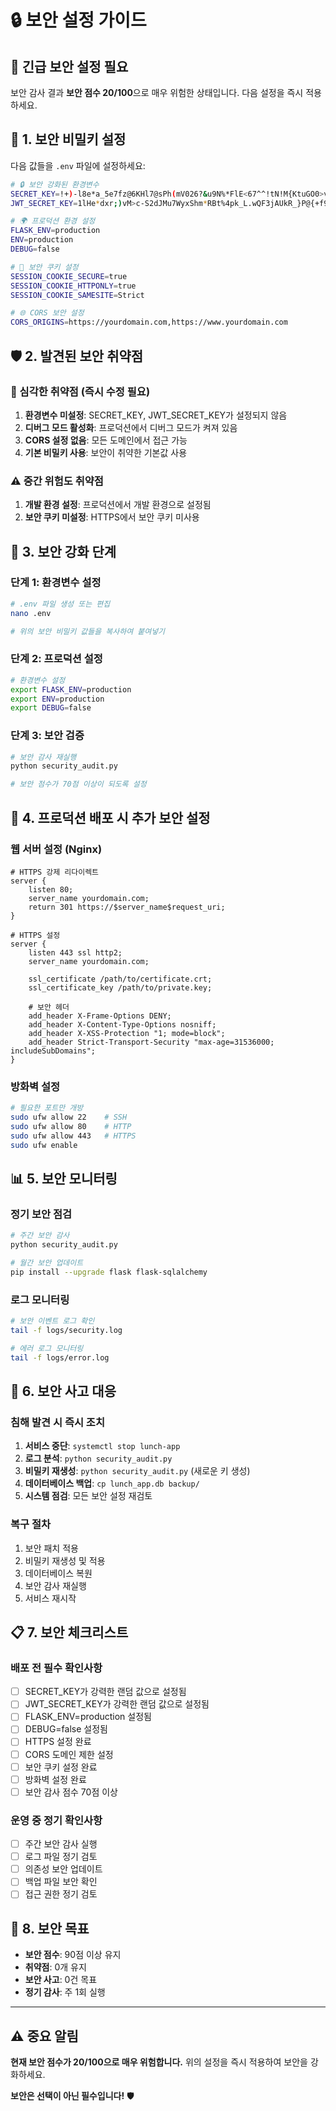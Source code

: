 # 🔒 보안 설정 가이드

## 🚨 긴급 보안 설정 필요

보안 감사 결과 **보안 점수 20/100**으로 매우 위험한 상태입니다. 다음 설정을 즉시 적용하세요.

## 🔑 1. 보안 비밀키 설정

다음 값들을 `.env` 파일에 설정하세요:

```bash
# 🔒 보안 강화된 환경변수
SECRET_KEY=!+)-l8e*a_5e7fz@6KHl7@sPh(mV026?&u9N%*FlE<67^^!tN!M{KtuGO0>v3Zg4
JWT_SECRET_KEY=1lHe*dxr;)vM>c-S2dJMu7WyxShm*RBt%4pk_L.wQF3jAUkR_}P@{+f9PWt=y({j

# 🌍 프로덕션 환경 설정
FLASK_ENV=production
ENV=production
DEBUG=false

# 🔐 보안 쿠키 설정
SESSION_COOKIE_SECURE=true
SESSION_COOKIE_HTTPONLY=true
SESSION_COOKIE_SAMESITE=Strict

# 🌐 CORS 보안 설정
CORS_ORIGINS=https://yourdomain.com,https://www.yourdomain.com
```

## 🛡️ 2. 발견된 보안 취약점

### **🚨 심각한 취약점 (즉시 수정 필요)**
1. **환경변수 미설정**: SECRET_KEY, JWT_SECRET_KEY가 설정되지 않음
2. **디버그 모드 활성화**: 프로덕션에서 디버그 모드가 켜져 있음
3. **CORS 설정 없음**: 모든 도메인에서 접근 가능
4. **기본 비밀키 사용**: 보안이 취약한 기본값 사용

### **⚠️ 중간 위험도 취약점**
1. **개발 환경 설정**: 프로덕션에서 개발 환경으로 설정됨
2. **보안 쿠키 미설정**: HTTPS에서 보안 쿠키 미사용

## 🔧 3. 보안 강화 단계

### **단계 1: 환경변수 설정**
```bash
# .env 파일 생성 또는 편집
nano .env

# 위의 보안 비밀키 값들을 복사하여 붙여넣기
```

### **단계 2: 프로덕션 설정**
```bash
# 환경변수 설정
export FLASK_ENV=production
export ENV=production
export DEBUG=false
```

### **단계 3: 보안 검증**
```bash
# 보안 감사 재실행
python security_audit.py

# 보안 점수가 70점 이상이 되도록 설정
```

## 🚀 4. 프로덕션 배포 시 추가 보안 설정

### **웹 서버 설정 (Nginx)**
```nginx
# HTTPS 강제 리다이렉트
server {
    listen 80;
    server_name yourdomain.com;
    return 301 https://$server_name$request_uri;
}

# HTTPS 설정
server {
    listen 443 ssl http2;
    server_name yourdomain.com;
    
    ssl_certificate /path/to/certificate.crt;
    ssl_certificate_key /path/to/private.key;
    
    # 보안 헤더
    add_header X-Frame-Options DENY;
    add_header X-Content-Type-Options nosniff;
    add_header X-XSS-Protection "1; mode=block";
    add_header Strict-Transport-Security "max-age=31536000; includeSubDomains";
}
```

### **방화벽 설정**
```bash
# 필요한 포트만 개방
sudo ufw allow 22    # SSH
sudo ufw allow 80    # HTTP
sudo ufw allow 443   # HTTPS
sudo ufw enable
```

## 📊 5. 보안 모니터링

### **정기 보안 점검**
```bash
# 주간 보안 감사
python security_audit.py

# 월간 보안 업데이트
pip install --upgrade flask flask-sqlalchemy
```

### **로그 모니터링**
```bash
# 보안 이벤트 로그 확인
tail -f logs/security.log

# 에러 로그 모니터링
tail -f logs/error.log
```

## 🚨 6. 보안 사고 대응

### **침해 발견 시 즉시 조치**
1. **서비스 중단**: `systemctl stop lunch-app`
2. **로그 분석**: `python security_audit.py`
3. **비밀키 재생성**: `python security_audit.py` (새로운 키 생성)
4. **데이터베이스 백업**: `cp lunch_app.db backup/`
5. **시스템 점검**: 모든 보안 설정 재검토

### **복구 절차**
1. 보안 패치 적용
2. 비밀키 재생성 및 적용
3. 데이터베이스 복원
4. 보안 감사 재실행
5. 서비스 재시작

## 📋 7. 보안 체크리스트

### **배포 전 필수 확인사항**
- [ ] SECRET_KEY가 강력한 랜덤 값으로 설정됨
- [ ] JWT_SECRET_KEY가 강력한 랜덤 값으로 설정됨
- [ ] FLASK_ENV=production 설정됨
- [ ] DEBUG=false 설정됨
- [ ] HTTPS 설정 완료
- [ ] CORS 도메인 제한 설정
- [ ] 보안 쿠키 설정 완료
- [ ] 방화벽 설정 완료
- [ ] 보안 감사 점수 70점 이상

### **운영 중 정기 확인사항**
- [ ] 주간 보안 감사 실행
- [ ] 로그 파일 정기 검토
- [ ] 의존성 보안 업데이트
- [ ] 백업 파일 보안 확인
- [ ] 접근 권한 정기 검토

## 🎯 8. 보안 목표

- **보안 점수**: 90점 이상 유지
- **취약점**: 0개 유지
- **보안 사고**: 0건 목표
- **정기 감사**: 주 1회 실행

---

## ⚠️ 중요 알림

**현재 보안 점수가 20/100으로 매우 위험합니다.**
위의 설정을 즉시 적용하여 보안을 강화하세요.

**보안은 선택이 아닌 필수입니다!** 🛡️
